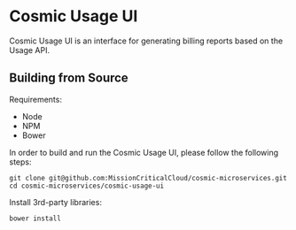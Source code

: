 # Cosmic Usage UI

Cosmic Usage UI is an interface for generating billing reports based on the Usage API.

## Building from Source

Requirements:
- Node
- NPM
- Bower

In order to build and run the Cosmic Usage UI, please follow the following steps:

    git clone git@github.com:MissionCriticalCloud/cosmic-microservices.git
    cd cosmic-microservices/cosmic-usage-ui

Install 3rd-party libraries:

    bower install
